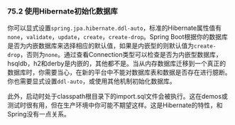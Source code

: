 ### 75.2 使用Hibernate初始化数据库

你可以显式设置`spring.jpa.hibernate.ddl-auto`，标准的Hibernate属性值有`none`，`validate`，`update`，`create`，`create-drop`。Spring Boot根据你的数据库是否为内嵌数据库来选择相应的默认值，如果是内嵌型的则默认值为`create-drop`，否则为`none`。通过查看Connection类型可以检查是否为内嵌型数据库，hsqldb，h2和derby是内嵌的，其他都不是。当从内存数据库迁移到一个真正的数据库时，你需要当心，在新的平台中不能对数据库表和数据是否存在进行臆断。你也需要显式设置`ddl-auto`，或使用其他机制初始化数据库。

此外，启动时处于classpath根目录下的import.sql文件会被执行。这在demos或测试时很有用，但在生产环境中你可能不期望这样。这是Hibernate的特性，和Spring没有一点关系。
